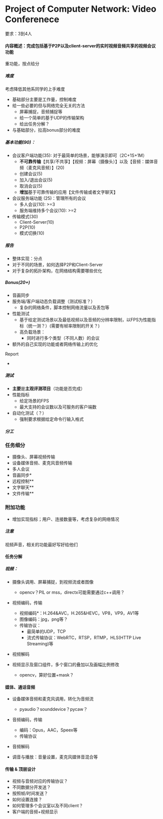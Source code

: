 # Project of Computer Network: Video Conferenece

要求：3到4人

#### 内容概述：完成包括基于P2P以及client-server的实时视频音频共享的视频会议功能

重功能，按点给分

##### 难度

考虑降低其他系同学的上手难度

- 基础部分主要是工作量，控制难度
- 给一些必要的但与网络完全无关的方法
  - 屏幕捕捉，音频捕捉等
  - 给一个简单的基于UDP的传输架构
  - 给出任务分解？
- 与基础部分，拉高bonus部分的难度



##### 基本功能(90)：

- 会议客户端功能(35): 对于最简单的场景，能够演示即可（2C+1S+1M）
  - **不可靠传输**【共享/不共享】【视频：屏幕（摄像头）】以及【音频：媒体音频（麦克风音频）】(20)
  - 创建会议(5)
  - 加入/退出会议(5)
  - 取消会议(5)
  - **增加**基于可靠传输的应用【文件传输或者文字聊天】
- 会议服务端功能 (25)：管理所有的会议
  - 多人会议(10): >=3
  - 服务端维持多个会议(10): >=2
- 传输模式(30)
  - Client-Server(10)
  - P2P(10)
  - 模式切换(10)

##### 报告

- 整体实现：分点
- 对于不同的场景，如何选择P2P和Client-Server
- 对于复杂的拓扑架构，在网络结构需要哪些优化

##### Bonus(20+)

- 音画同步
- 服务端/客户端动态负载调整（测试标准？）
  - 复杂的网络条件，脚本控制网络流量以及丢包等
- 性能测试
  - 基于给定测试场景以及最低视频以及音频的分辨率限制，以FPS为性能指标（统一测？）(需要有帧率限制的开关？)
  - 高负载场景：
    - 同时进行多个类型（不同人数）的会议
- 额外的自己实现的功能或者网络传输上的优化

Report

- 

##### 测试

- **主要**是**主观评测项目**（功能是否完成）
- 性能指标
  - 给定场景的FPS
  - 最大支持的会议数以及可服务的客户端数
- 自动化测试（？）
  - 强制要求根据给定命令行输入格式

##### 分工









### 任务细分

- 摄像头、屏幕视频传输
- 设备媒体音频、麦克风音频传输
- 多人会议
- 音画同步*
- 远程控制**
- 文字聊天**
- 文件传输**

### 附加功能

- 增加实现指标；用户、连接数量等，考虑复杂的网络情况



##### 注意

视频声音，相关的功能最好写好给他们

#### 任务分解

##### 视频：

- 摄像头调用、屏幕捕捉，到视频流或者图像
  - opencv？PIL or mss，directx可能需要通过c++调用？

- 视频编码，传输
  - 视频编码*：H.264&AVC，H.265&HEVC，VP8，VP9，AV1等
  - 图像编码：jpg，png等？
  - 传输协议：
    - 最简单的UDP，TCP
    - 流式传输协议：WebRTC，RTSP，RTMP，HLS(HTTP Live Streaming)等

- 视频解码
- 视频显示及窗口组件，多个窗口的叠加以及画幅比例修改
  - opencv，算好位置+mask？


#### 媒体、通话音频

- 设备媒体音频和麦克风调用，转化为音频流
  - pyaudio？sounddevice？pycaw？

- 音频编码，传输
  - 编码：Opus，AAC，Speex等
  - 传输协议

- 音频解码
- 调音与播放：音量设置，麦克风媒体音混合等

#### 传输 & 顶层设计

- 视频与音频对应的传输协议？
- 不同数据分开发送？
- 按照帧/时间发送？
- 如何设置连接？
- 如何管理多个会议室以及不同client？
- 客户端的音频+视频显示

